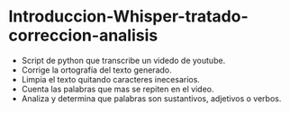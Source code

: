 # Introduccion-Whisper-tratado-correccion-analisis
* Script de python que transcribe un videdo de youtube.
* Corrige la ortografía del texto generado.
* Limpia el texto quitando caracteres inecesarios.
* Cuenta las palabras que mas se repiten en el video.
* Analiza y determina que palabras son sustantivos, adjetivos o verbos.
